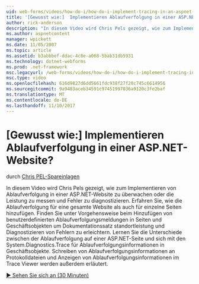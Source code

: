 ```yaml
---
uid: web-forms/videos/how-do-i/how-do-i-implement-tracing-in-an-aspnet-web-site
title: '[Gewusst wie:]  Implementieren Ablaufverfolgung in einer ASP.NET-Website? | Microsoft-Dokumentation'
author: rick-anderson
description: "In diesem Video wird Chris Pels gezeigt, wie zum Implementieren von Ablaufverfolgung in einer ASP.NET-Website zu überwachen oder die Leistung zu messen und Fehler zu diagnostizieren. Erfahren Sie, wie..."
ms.author: aspnetcontent
manager: wpickett
ms.date: 11/05/2007
ms.topic: article
ms.assetid: b3abbbef-ddac-4c8e-a068-5bab31db5931
ms.technology: dotnet-webforms
ms.prod: .net-framework
msc.legacyurl: /web-forms/videos/how-do-i/how-do-i-implement-tracing-in-an-aspnet-web-site
msc.type: video
ms.openlocfilehash: 616d9827d6dd5661fdc938f27f20c745c6614956
ms.sourcegitcommit: 9a9483aceb34591c97451997036a9120c3fe2baf
ms.translationtype: MT
ms.contentlocale: de-DE
ms.lasthandoff: 11/10/2017
---
```

<a name="how-do-i--implement-tracing-in-an-aspnet-web-site"></a>[Gewusst wie:]  Implementieren Ablaufverfolgung in einer ASP.NET-Website?
====================
durch [Chris PEL-Spareinlagen](https://twitter.com/chrispels)

In diesem Video wird Chris Pels gezeigt, wie zum Implementieren von Ablaufverfolgung in einer ASP.NET-Website zu überwachen oder die Leistung zu messen und Fehler zu diagnostizieren. Erfahren Sie, wie die Ablaufverfolgung für eine gesamte Website als auch für einzelne Seiten hinzufügen. Finden Sie unter Vorgehensweise beim Hinzufügen von benutzerdefinierten Ablaufverfolgungsmeldungen in Seiten und Geschäftsobjekten um Dokumentationssatz standortleistung und Diagnostizieren von Fehlern zu erleichtern. Lernen Sie die Unterschiede zwischen der Ablaufverfolgung auf einer ASP.NET-Seite und sich mit den System.Diagnostics.Trace für Ablaufverfolgungsinformationen in Geschäftsobjekte. Schreiben von Ablaufverfolgungsinformationen an Protokolldateien und Anzeigen von Ablaufverfolgungsinformationen im Trace Viewer werden außerdem erläutert.

[&#9654; Sehen Sie sich an (30 Minuten)](https://channel9.msdn.com/Blogs/ASP-NET-Site-Videos/how-do-i-implement-tracing-in-an-aspnet-web-site)
